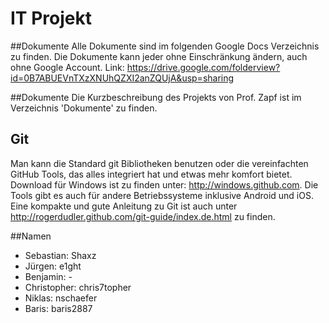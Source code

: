IT Projekt
===

##Dokumente
Alle Dokumente sind im folgenden Google Docs Verzeichnis zu finden. Die Dokumente kann jeder ohne Einschränkung ändern, auch ohne Google Account.
Link: https://drive.google.com/folderview?id=0B7ABUEVnTXzXNUhQZXI2anZQUjA&usp=sharing

##Dokumente
Die Kurzbeschreibung des Projekts von Prof. Zapf ist im Verzeichnis 'Dokumente' zu finden.

## Git
Man kann die Standard git Bibliotheken benutzen oder die vereinfachten GitHub Tools, das alles integriert hat und etwas mehr komfort bietet. 
Download für Windows ist zu finden unter: http://windows.github.com. Die Tools gibt es auch für andere Betriebssysteme inklusive Android und iOS.
Eine kompakte und gute Anleitung zu Git ist auch unter http://rogerdudler.github.com/git-guide/index.de.html zu finden. 

##Namen
* Sebastian: Shaxz
* Jürgen: e1ght
* Benjamin: -
* Christopher: chris7topher
* Niklas: nschaefer
* Baris: baris2887

